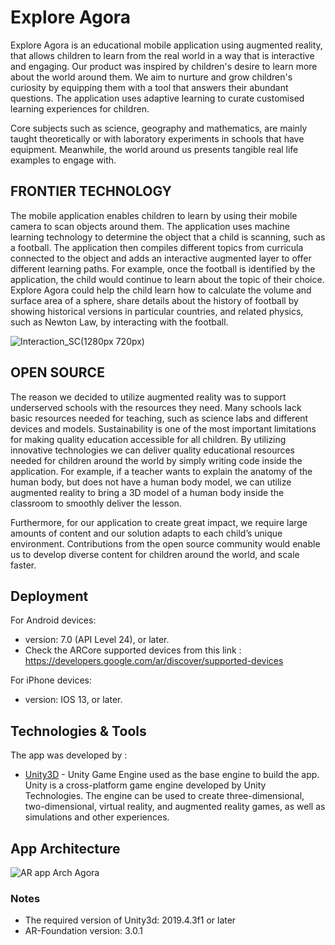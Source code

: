 # Explore Agora

Explore Agora is an educational mobile application using augmented reality, that allows children to learn from the real world in a way that is interactive and engaging. Our product was inspired by children's desire to learn more about the world around them.
We aim to nurture and grow children's curiosity by equipping them with a tool that answers their abundant questions. The application uses adaptive learning to curate customised learning experiences for children. 

Core subjects such as science, geography and mathematics, are mainly taught  theoretically or with laboratory experiments in schools that have equipment. Meanwhile, the world around us presents tangible real life examples to engage with.

## FRONTIER TECHNOLOGY 
The mobile application enables children to learn by using their mobile camera to scan objects around them. The application uses machine learning technology to determine the object that a child is scanning, such as a football. The application then compiles different topics from curricula connected to the object and adds an interactive augmented layer to offer different learning paths. For example, once the football is identified by the application, the child would continue to learn about the topic of their choice. Explore Agora could help the child learn how to calculate the volume and surface area of a sphere, share details about the history of football by  showing historical versions in particular countries, and related physics, such as Newton Law, by interacting with the football.

![Interaction_SC(1280px 720px)](https://user-images.githubusercontent.com/52660858/102087758-ad2ab700-3e22-11eb-9fc5-292f2bb68d3a.jpeg)


## OPEN SOURCE 

The reason we decided to utilize augmented reality was to support underserved schools with the resources they need. Many schools lack basic resources needed for teaching, such as science labs and different devices and models. Sustainability is one of the most important limitations for making quality education accessible for all children. By utilizing innovative technologies we can deliver quality educational resources needed for children around the world by simply writing code inside the application. For example, if a teacher wants to explain the anatomy of the human body, but does not have a human body model, we can utilize augmented reality to bring a 3D model of a human body inside the classroom to smoothly deliver the lesson.

Furthermore, for our application to create great impact, we require large amounts of content and our solution adapts to each child’s unique environment. Contributions from the open source community would enable us to develop diverse content for children around the world, and scale faster.

## Deployment

For Android devices:
*  version: 7.0 (API Level 24), or later.
*  Check the ARCore supported devices from this link : https://developers.google.com/ar/discover/supported-devices

For iPhone devices:
*  version: IOS 13, or later.

## Technologies & Tools
The app was developed by : 
*  [Unity3D](https://unity3d.com/) - Unity Game Engine used as the base engine to build the app. 
Unity is a cross-platform game engine developed by Unity Technologies. The engine can be used to create three-dimensional, 
two-dimensional, virtual reality, and augmented reality games, as well as simulations and other experiences.

## App Architecture
![AR app Arch Agora](https://user-images.githubusercontent.com/21194977/72618176-36034f00-3943-11ea-8d00-23a8bc984d84.jpg)
### Notes
* The required version of Unity3d: 2019.4.3f1 or later
* AR-Foundation version: 3.0.1
